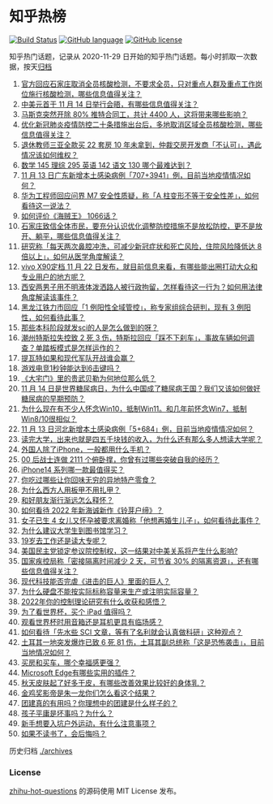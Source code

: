 # 知乎热榜
[![Build Status](https://github.com/ToWeLong/zhihu-hot-questions/workflows/CI/badge.svg)](https://github.com/ToWeLong/zhihu-hot-questions/actions)
[![GitHub language](https://img.shields.io/badge/language-golang-orange.svg)](https://golang.org/)
[![GitHub license](https://img.shields.io/github/license/ToWeLong/zhihu-hot-questions)](https://github.com/ToWeLong/zhihu-hot-questions/blob/main/LICENSE)

知乎热门话题，记录从 2020-11-29 日开始的知乎热门话题。每小时抓取一次数据，按天[归档](./archives)

<!-- BEGIN -->

1. [官方回应石家庄取消全员核酸检测，不要求全员，只对重点人群及重点工作岗位施行核酸检测，哪些信息值得关注？](https://www.zhihu.com/question/566614625)
1. [中美元首于 11 月 14 日举行会晤，有哪些信息值得关注？](https://www.zhihu.com/question/566625471)
1. [马斯克突然开除 80% 推特合同工，共计 4400 人，这将带来哪些影响？](https://www.zhihu.com/question/566591100)
1. [优化新冠肺炎疫情防控二十条措施出台后，多地取消区域全员核酸检测，哪些信息值得关注？](https://www.zhihu.com/question/566609568)
1. [退休教师三亚全款买 22 套房 10 年未拿到，仲裁交房开发商「不认可」，遇此情况该如何维权？](https://www.zhihu.com/question/566439580)
1. [数学 145 理综 295 英语 142 语文 130 哪个最难达到？](https://www.zhihu.com/question/561231987)
1. [11 月 13 日广东新增本土感染病例「707+3941」例，目前当地疫情情况如何？](https://www.zhihu.com/question/566581586)
1. [华为工程师回应问界 M7 安全性质疑，称「A 柱变形不等于安全性差」，如何看待这一说法？](https://www.zhihu.com/question/565983785)
1. [如何评价《海贼王》 1066话？](https://www.zhihu.com/question/566027856)
1. [石家庄致信全体市民，要充分认识优化调整防控措施不是放松防控，更不是放开、躺平，哪些信息值得关注？](https://www.zhihu.com/question/566610805)
1. [研究称「每天两次鼻腔冲洗，可减少新冠症状和死亡风险，住院风险降低达 8 倍以上」，如何从医学角度解读？](https://www.zhihu.com/question/566580813)
1. [vivo X90定档 11 月 22 日发布，就目前信息来看，有哪些能出圈打动大众和专业用户的地方呢？](https://www.zhihu.com/question/566604904)
1. [西安两男子用不明液体泼洒路人被行政拘留，怎样看待这一行为？如何用法律角度解读该事件？](https://www.zhihu.com/question/566592165)
1. [黑龙江铁力市回应「1 例阳性全域管控」，称专家组综合研判，现有 3 例阳性，如何看待此事？](https://www.zhihu.com/question/566590360)
1. [那些本科阶段就发sci的人是怎么做到的呀？](https://www.zhihu.com/question/322717719)
1. [潮州特斯拉失控致 2 死 3 伤，特斯拉回应「踩不下刹车」，事故车辆如何调查？单踏板模式是怎样运作的？](https://www.zhihu.com/question/566445676)
1. [提瓦特如果和现代军队开战谁会赢？](https://www.zhihu.com/question/565445915)
1. [游戏电竞1秒钟能达到6击键吗？](https://www.zhihu.com/question/562660937)
1. [《大宅门》里的贵武贝勒为何地位那么低？](https://www.zhihu.com/question/286184091)
1. [11 月 14 日是世界糖尿病日，为什么中国成了糖尿病王国？我们又该如何做好糖尿病的早期预防？](https://www.zhihu.com/question/565784481)
1. [为什么现在有不少人怀念Win10，抵制Win11。和几年前怀念Win7，抵制Win8/10很相似？](https://www.zhihu.com/question/472244909)
1. [11 月 13 日河北新增本土感染病例「5+684」例，目前当地疫情情况如何？](https://www.zhihu.com/question/566579258)
1. [读完大学，出来也就是四五千块钱的收入，为什么还有那么多人想读大学呢？](https://www.zhihu.com/question/566466505)
1. [外国人除了iPhone，一般都用什么手机？](https://www.zhihu.com/question/565819613)
1. [00 后战士连做 2111 个俯卧撑，你曾有过哪些突破自我的经历？](https://www.zhihu.com/question/565815444)
1. [iPhone14 系列哪一款最值得买？](https://www.zhihu.com/question/561820194)
1. [你吃过哪些让你回味无穷的异地特产零食？](https://www.zhihu.com/question/564778423)
1. [为什么西方人用板甲不用扎甲？](https://www.zhihu.com/question/530478968)
1. [和好朋友渐行渐远怎么释怀？](https://www.zhihu.com/question/566588103)
1. [如何看待 2022 年新海诚新作《铃芽户缔》？](https://www.zhihu.com/question/506573446)
1. [女子已生 4 女儿又怀孕被要求离婚称「他想再婚生儿子」，如何看待此事件？](https://www.zhihu.com/question/566590118)
1. [为什么建议大学生到图书馆学习？](https://www.zhihu.com/question/565701113)
1. [19岁去工作还是读大专呢？](https://www.zhihu.com/question/553679928)
1. [美国民主党锁定参议院控制权，这一结果对中美关系将产生什么影响?](https://www.zhihu.com/question/566412371)
1. [国家疾控局称「密接隔离时间减少 2 天，可节省 30% 的隔离资源」，还有哪些信息值得关注？](https://www.zhihu.com/question/566265039)
1. [现代科技能否完虐《进击的巨人》里面的巨人？](https://www.zhihu.com/question/35194570)
1. [为什么硬盘不能按实际标称容量来生产或注明实际容量？](https://www.zhihu.com/question/564143959)
1. [2022年你的控制理论研究有什么收获和感悟？](https://www.zhihu.com/question/565419711)
1. [为了看世界杯，买个 iPad 值得吗？](https://www.zhihu.com/question/564454065)
1. [观看世界杯时用音箱还是耳机更具有临场感？](https://www.zhihu.com/question/564618241)
1. [如何看待「先水些 SCI 文章，等有了名利就会认真做科研」这种观点？](https://www.zhihu.com/question/447208754)
1. [土耳其一地突发爆炸已致 6 死 81 伤，土耳其副总统称「这是恐怖袭击」，目前当地情况如何？](https://www.zhihu.com/question/566586556)
1. [买房和买车，哪个幸福感更强？](https://www.zhihu.com/question/554078855)
1. [Microsoft Edge有哪些实用的插件？](https://www.zhihu.com/question/49893660)
1. [秋天皮肤起了好多干皮，有哪些改善效果比较好的身体乳？](https://www.zhihu.com/question/564226904)
1. [金鸡奖影帝是朱一龙你们怎么看这个结果？](https://www.zhihu.com/question/566432618)
1. [团建真的有用吗？你理想中的团建是什么样子的？](https://www.zhihu.com/question/566590891)
1. [孩子平庸是坏事吗？为什么？](https://www.zhihu.com/question/566320008)
1. [新手想要入坑户外运动，有什么注意事项？](https://www.zhihu.com/question/556859850)
1. [如果不读书了，会后悔吗？](https://www.zhihu.com/question/559139397)

<!-- END -->

历史归档 [./archives](./archives)


### License
[zhihu-hot-questions](https://github.com/towelong/zhihu-hot-questions) 的源码使用 MIT License 发布。